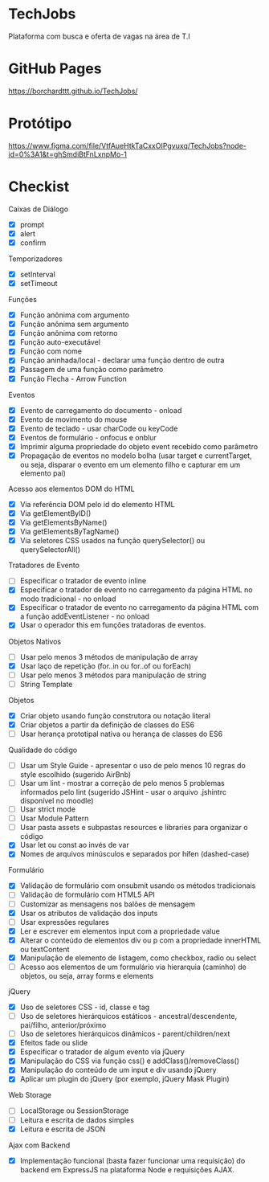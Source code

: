 # TechJobs
Plataforma com busca e oferta de vagas na área de T.I

# GitHub Pages
https://borchardttt.github.io/TechJobs/

# Protótipo 
https://www.figma.com/file/VtfAueHtkTaCxxOIPgvuxq/TechJobs?node-id=0%3A1&t=ghSmdiBtFnLxnpMo-1

# Checkist

Caixas de Diálogo

- [X] prompt
- [X] alert
- [X] confirm

Temporizadores

- [X] setInterval
- [X] setTimeout

Funções

- [X] Função anônima com argumento
- [X] Função anônima sem argumento
- [X] Função anônima com retorno
- [X] Função auto-executável
- [X] Função com nome
- [X] Função aninhada/local - declarar uma função dentro de outra
- [X] Passagem de uma função como parâmetro
- [X] Função Flecha - Arrow Function

Eventos

- [X] Evento de carregamento do documento - onload
- [X] Evento de movimento do mouse
- [X] Evento de teclado - usar charCode ou keyCode
- [X] Eventos de formulário - onfocus e onblur
- [X] Imprimir alguma propriedade do objeto event recebido como parâmetro
- [X] Propagação de eventos no modelo bolha (usar target e currentTarget, ou seja, disparar o evento em um elemento filho e capturar em um elemento pai)

Acesso aos elementos DOM do HTML

- [X] Via referência DOM pelo id do elemento HTML
- [X] Via getElementByID()
- [X] Via getElementsByName()
- [X] Via getElementsByTagName()
- [X] Via seletores CSS usados na função querySelector() ou querySelectorAll()

Tratadores de Evento

- [ ] Especificar o tratador de evento inline
- [X] Especificar o tratador de evento no carregamento da página HTML no modo tradicional - no onload
- [X] Especificar o tratador de evento no carregamento da página HTML com a função addEventListener - no onload
- [X] Usar o operador this em funções tratadoras de eventos.

Objetos Nativos

- [ ] Usar pelo menos 3 métodos de manipulação de array
- [X] Usar laço de repetição (for..in ou for..of ou forEach)
- [ ] Usar pelo menos 3 métodos para manipulação de string
- [ ] String Template

Objetos

- [X] Criar objeto usando função construtora ou notação literal
- [X] Criar objetos a partir da definição de classes do ES6
- [ ] Usar herança prototipal nativa ou herança de classes do ES6

Qualidade do código

- [ ] Usar um Style Guide - apresentar o uso de pelo menos 10 regras do style escolhido (sugerido AirBnb)
- [ ] Usar um lint - mostrar a correção de pelo menos 5 problemas informados pelo lint (sugerido JSHint - usar o arquivo .jshintrc disponível no moodle)
- [ ] Usar strict mode
- [ ] Usar Module Pattern
- [ ] Usar pasta assets e subpastas resources e libraries para organizar o código
- [X] Usar let ou const ao invés de var
- [X] Nomes de arquivos minúsculos e separados por hífen (dashed-case)

Formulário

- [X] Validação de formulário com onsubmit usando os métodos tradicionais
- [ ] Validação de formulário com HTML5 API
- [ ] Customizar as mensagens nos balões de mensagem
- [X] Usar os atributos de validação dos inputs
- [ ] Usar expressões regulares
- [X] Ler e escrever em elementos input com a propriedade value
- [X] Alterar o conteúdo de elementos div ou p com a propriedade innerHTML ou textContent
- [X] Manipulação de elemento de listagem, como checkbox, radio ou select
- [ ] Acesso aos elementos de um formulário via hierarquia (caminho) de objetos, ou seja, array forms e elements

jQuery

- [X] Uso de seletores CSS - id, classe e tag
- [ ] Uso de seletores hierárquicos estáticos - ancestral/descendente, pai/filho, anterior/próximo
- [ ] Uso de seletores hierárquicos dinâmicos - parent/children/next
- [X] Efeitos fade ou slide
- [X] Especificar o tratador de algum evento via jQuery
- [X] Manipulação do CSS via função css() e addClass()/removeClass()
- [X] Manipulação do conteúdo de um input e div usando jQuery
- [X] Aplicar um plugin do jQuery (por exemplo, jQuery Mask Plugin)

Web Storage

- [ ] LocalStorage ou SessionStorage
- [ ] Leitura e escrita de dados simples
- [X] Leitura e escrita de JSON

Ajax com Backend

- [X] Implementação funcional (basta fazer funcionar uma requisição) do backend em ExpressJS na plataforma Node e requisições AJAX.
